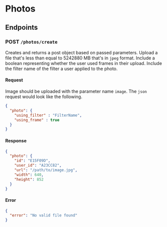 # Photos

## Endpoints

### POST  `/photos/create`
Creates and returns a post object based on passed parameters. Upload a file that's less than equal to 5242880 MB that's in `jpeg` format.  Include a boolean representing whether the user used frames in their upload.  Include the filter name of the filter a user applied to the photo.

#### Request
Image should be uploaded with the parameter name `image`. The `json` request would look like the following.

```json
{
  "photo": {
    "using_filter" : "FilterName",
    "using_frame" : true
  }
}
```

#### Response
```json
{
  "photo": {
    "id": "E15F09D",
    "user_id": "A23CC82",
    "url": "/path/to/image.jpg",
    "width": 640,
    "height": 852
  }
}
```

#### Error
```json
{
  "error": "No valid file found"
}
```